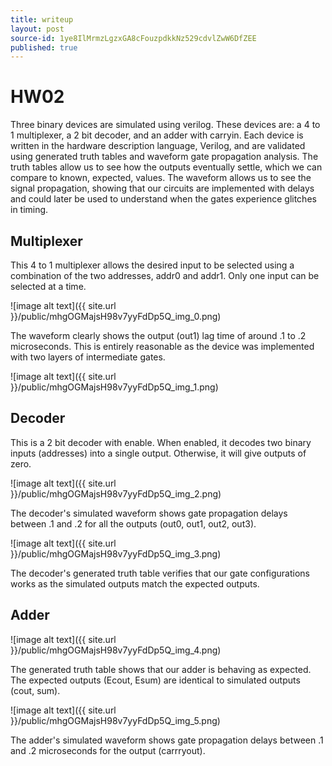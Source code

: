 ```yaml
---
title: writeup
layout: post
source-id: 1ye8IlMrmzLgzxGA8cFouzpdkkNz529cdvlZwW6DfZEE
published: true
---
```

# HW02

Three binary devices are simulated using verilog. These devices are: a 4 to 1 multiplexer, a 2 bit decoder, and an adder with carryin. Each device is written in the hardware description language, Verilog, and are validated using generated truth tables and waveform gate propagation analysis. The truth tables allow us to see how the outputs eventually settle, which we can compare to known, expected, values. The waveform allows us to see the signal propagation, showing that our circuits are implemented with delays and could later be used to understand when the gates experience glitches in timing.

## Multiplexer

This 4 to 1 multiplexer allows the desired input to be selected using a combination of the two addresses, addr0 and addr1. Only one input can be selected at a time. 

![image alt text]({{ site.url }}/public/mhgOGMajsH98v7yyFdDp5Q_img_0.png)

The waveform clearly shows the output (out1) lag time of around .1 to .2 microseconds. This is entirely reasonable as the device was implemented with two layers of intermediate gates.

![image alt text]({{ site.url }}/public/mhgOGMajsH98v7yyFdDp5Q_img_1.png)

## Decoder

This is a 2 bit decoder with enable. When enabled, it decodes two binary inputs (addresses) into a single output. Otherwise, it will give outputs of zero.

![image alt text]({{ site.url }}/public/mhgOGMajsH98v7yyFdDp5Q_img_2.png)

The decoder's simulated waveform shows gate propagation delays between .1 and .2 for all the outputs (out0, out1, out2, out3).

![image alt text]({{ site.url }}/public/mhgOGMajsH98v7yyFdDp5Q_img_3.png)

The decoder's generated truth table verifies that our gate configurations works as the simulated outputs match the expected outputs.

## Adder

![image alt text]({{ site.url }}/public/mhgOGMajsH98v7yyFdDp5Q_img_4.png)

The generated truth table shows that our adder is behaving as expected. The expected outputs (Ecout, Esum) are identical to simulated outputs (cout, sum).

![image alt text]({{ site.url }}/public/mhgOGMajsH98v7yyFdDp5Q_img_5.png)

The adder's simulated waveform shows gate propagation delays between .1 and .2 microseconds for the output (carrryout). 

